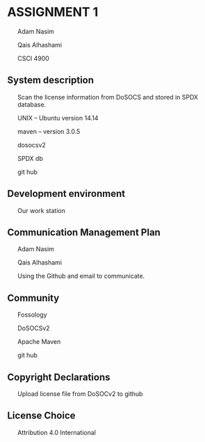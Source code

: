 <h1>ASSIGNMENT 1</h1>
<ul>Adam Nasim</ul>
<ul>Qais Alhashami</ul>
<ul>CSCI 4900</ul>

<h2>System description</h2>
<ul>Scan the license information from DoSOCS and stored in SPDX database.</ul>
<ul>UNIX – Ubuntu version 14.14</ul>
<ul>maven – version 3.0.5</ul>
<ul>dosocsv2</ul>
<ul>SPDX db</ul>
<ul>git hub</ul>

<h2>Development environment</h2> 
<ul>Our work station</ul>

<h2>Communication Management Plan</h2>
<ul>Adam Nasim </ul>
<ul>Qais Alhashami</ul>
<ul>Using the Github and email to communicate.</ul>

<h2>Community</h2>
<ul>Fossology</ul>
<ul>DoSOCSv2</ul>
<ul>Apache Maven</ul>
<ul>git hub</ul>

<h2>Copyright Declarations</h2>
<ul>Upload license file from DoSOCv2 to github</ul>

 <h2>License Choice</h2>
 <ul>Attribution 4.0 International</ul>







